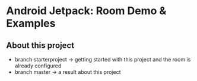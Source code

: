 # Android Jetpack: Room Demo & Examples

## About this project
- branch starterproject -> getting started with this project and the room is already configured
- branch master -> a result about this project